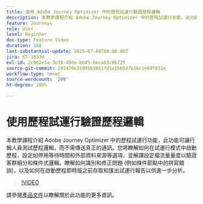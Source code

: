 ```yaml
---
title: 使用 Adobe Journey Optimizer 中的歷程試運行驗證歷程邏輯
description: 本教學課程介紹 Adobe Journey Optimizer 中的歷程試運行功能，此功能可讓行銷人員測試歷程邏輯，而不需傳送真正的通訊。您將瞭解如何在試運行模式中啟動歷程，設定如停用等待時間和外部資料來源等選項，並解譯設定檔流量量度以驗證客群細分和條件式邏輯。瞭解如何識別和修正問題 (例如條件節點中的拼寫錯誤)，以及如何在啟動歷程即時版之前存取和匯出試運行報告以供進一步分析。
feature: Journeys
role: User
level: Beginner
doc-type: Feature Video
duration: 188
last-substantial-update: 2025-07-08T00:00:00Z
jira: KT-18334
exl-id: 2c962e3a-3e30-48de-b645-8eca63c8672f
source-git-commit: 201470e35095b38617d1a1bb5d7b16c1e60f431e
workflow-type: tm+mt
source-wordcount: '200'
ht-degree: 100%

---
```


# 使用歷程試運行驗證歷程邏輯

本教學課程介紹 Adobe Journey Optimizer 中的歷程試運行功能，此功能可讓行銷人員測試歷程邏輯，而不需傳送真正的通訊。您將瞭解如何在試運行模式中啟動歷程，設定如停用等待時間和外部資料來源等選項，並解譯設定檔流量量度以驗證客群細分和條件式邏輯。瞭解如何識別和修正問題 (例如條件節點中的拼寫錯誤)，以及如何在啟動歷程即時版之前存取和匯出試運行報告以供進一步分析。

>[!VIDEO](https://video.tv.adobe.com/v/3464681/?learn=on&enablevpops)

請參閱[產品文件](https://experienceleague.adobe.com/zh-hant/docs/journey-optimizer/using/orchestrate-journeys/create-journey/journey-dry-run)以瞭解關於此功能的更多資訊。
